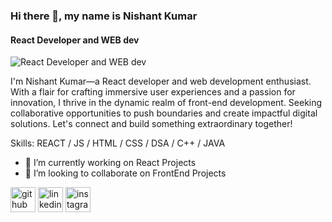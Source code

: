 ### Hi there 👋, my name is Nishant Kumar
#### React Developer and WEB dev
![React Developer and WEB dev](<img width="1000" alt="Make your README" src="https://github.com/nishant4713/nishant4713/assets/108873242/0189e308-6488-422b-82cc-945d0508511f">)

 I'm Nishant Kumar—a React developer and web development enthusiast. With a flair for crafting immersive user experiences and a passion for innovation, I thrive in the dynamic realm of front-end development. Seeking collaborative opportunities to push boundaries and create impactful digital solutions. Let's connect and build something extraordinary together!

Skills:  REACT / JS / HTML / CSS / DSA / C++ / JAVA

- 🔭 I’m currently working on React Projects 
- 👯 I’m looking to collaborate on FrontEnd Projects 


[<img src='https://cdn.jsdelivr.net/npm/simple-icons@3.0.1/icons/github.svg' alt='github' height='40'>](https://github.com/nishant4713)  [<img src='https://cdn.jsdelivr.net/npm/simple-icons@3.0.1/icons/linkedin.svg' alt='linkedin' height='40'>](https://www.linkedin.com/in/nishantkumar4713/)  [<img src='https://cdn.jsdelivr.net/npm/simple-icons@3.0.1/icons/instagram.svg' alt='instagram' height='40'>](https://www.instagram.com/nishantdhiman__/)  

